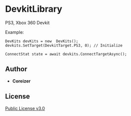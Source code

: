 # DevkitLibrary
PS3, Xbox 360 Devkit

Example:
```
DevKits devKits = new  DevKits();
devkits.SetTarget(DevkitTarget.PS3, 0); // Initialize

ConnectStat state = await devkits.ConnectTargetAsync();
```

## Author
* **Coreizer**

## License
[Public License v3.0](LICENSE)
